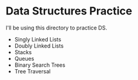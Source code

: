 # Data Structures Practice

I'll be using this directory to practice DS.

- Singly Linked Lists
- Doubly Linked Lists
- Stacks
- Queues
- Binary Search Trees
- Tree Traversal